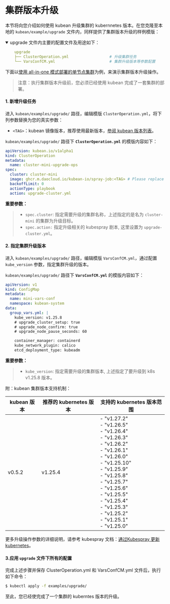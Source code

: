 # 集群版本升级

本节将向您介绍如何使用 kubean 升级集群的 kubernnetes 版本。在您克隆至本地的 `kubean/example/upgrade` 文件内，同样提供了集群版本升级的样例模版：

<details open>
<summary> upgrade 文件内主要的配置文件及用途如下：</summary>

```yaml
    upgrade
    ├── ClusterOperation.yml                  # 升级集群任务
    └── VarsConfCM.yml                        # 集群升级版本等参数配置
```
</details>

下面以[使用 all-in-one 模式部署的单节点集群](./all-in-one-install.md)为例，来演示集群版本升级操作。
> 注意：执行集群版本升级前，您必须已经使用 kubean 完成了一套集群的部署。

#### 1. 新增升级任务

进入 `kubean/examples/upgrade/` 路径，编辑模版 `ClusterOperation.yml`，将下列参数替换为您的真实参数：

  - `<TAG>`：kubean 镜像版本，推荐使用最新版本，[参阅 kubean 版本列表](https://github.com/kubean-io/kubean/tags)。

`kubean/examples/upgrade/` 路径下 **`ClusterOperation.yml`** 的模版内容如下：

```yaml
apiVersion: kubean.io/v1alpha1
kind: ClusterOperation
metadata:
  name: cluster-mini-upgrade-ops
spec:
  cluster: cluster-mini
  image: ghcr.m.daocloud.io/kubean-io/spray-job:<TAG> # Please replace <TAG> with the specified version, such as v0.4.9
  backoffLimit: 0
  actionType: playbook
  action: upgrade-cluster.yml
```
**重要参数：**
>* `spec.cluster`: 指定需要升级的集群名称，上述指定的是名为 `cluster-mini` 的集群为升级目标。
>* `spec.action:` 指定升级相关的 kubespray 剧本, 这里设置为 `upgrade-cluster.yml`。

#### 2. 指定集群升级版本

进入 `kubean/examples/upgrade/` 路径，编辑模版 `VarsConfCM.yml`，通过配置 `kube_version` 参数，指定集群升级的版本。

`kubean/examples/upgrade/` 路径下 **`VarsConfCM.yml`** 的模版内容如下：

```yaml
apiVersion: v1
kind: ConfigMap
metadata:
  name: mini-vars-conf
  namespace: kubean-system
data:
  group_vars.yml: |
    kube_version: v1.25.8
    # upgrade_cluster_setup: true
    # upgrade_node_confirm: true
    # upgrade_node_pause_seconds: 60

    container_manager: containerd
    kube_network_plugin: calico
    etcd_deployment_type: kubeadm
```
**重要参数：**
>* `kube_version`: 指定需要升级的集群版本, 上述指定了要升级到 k8s v1.25.8 版本。

附：kubean 集群版本支持机制：

| kubean 版本 | 推荐的 kubernetes 版本 | 支持的 kubernetes 版本范围                                   |
| ----------- | ---------------------- | ------------------------------------------------------------ |
| v0.5.2      | v1.25.4                | - "v1.27.2"<br/>        - "v1.26.5"<br/>        - "v1.26.4"<br/>        - "v1.26.3"<br/>        - "v1.26.2"<br/>        - "v1.26.1"<br/>        - "v1.26.0"<br/>        - "v1.25.10"<br/>        - "v1.25.9"<br/>        - "v1.25.8"<br/>        - "v1.25.7"<br/>        - "v1.25.6"<br/>        - "v1.25.5"<br/>        - "v1.25.4"<br/>        - "v1.25.3"<br/>        - "v1.25.2"<br/>        - "v1.25.1"<br/>        - "v1.25.0" |

更多升级操作参数的详细说明，请参考 kubespray 文档：[通过Kubespray 更新 kubernetes](https://github.com/kubernetes-sigs/kubespray/blob/master/docs/upgrades.md)。

#### 3.应用 `upgrade` 文件下所有的配置

完成上述步骤并保存 ClusterOperation.yml 和 VarsConfCM.yml 文件后，执行如下命令：

```bash
$ kubectl apply -f examples/upgrade/
```

至此，您已经使完成了一个集群的 kuberntes 版本的升级。

